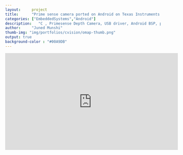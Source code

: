 ```yaml
---
layout:     project
title:      "Prime sense camera ported on Android on Texas Instruments Blaze OMAP 4"
categories: ["EmbeddedSystems","Android"]
description:   "C , Primesense Depth Camera, USB driver, Android BSP, porting, kernel driver, embedded system, TI ,Blaze OMAP 4"
author:     "Juned Munshi"
thumb-img: "img/portfolios/cvision/omap-thumb.png"
output: true
background-color : "#00A9DB"
---
```

<iframe width="560" height="315" src="https://www.youtube.com/embed/IZnPhVeDSls" frameborder="0" allowfullscreen></iframe>

